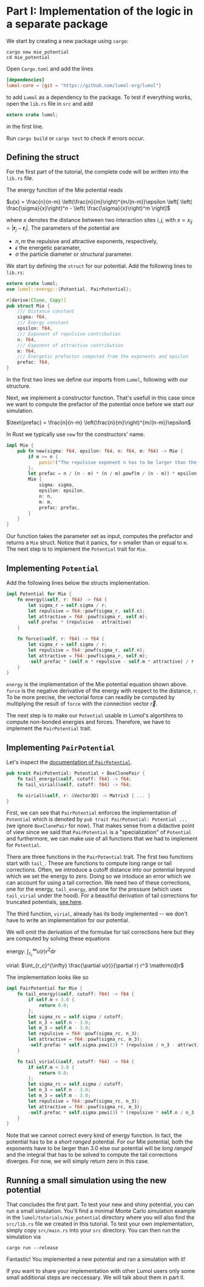 # Part I: Implementation of the logic in a separate package

We start by creating a new package using `cargo`:

```
cargo new mie_potential
cd mie_potential
```

Open `Cargo.toml` and add the lines
```toml
[dependencies]
lumol-core = {git = "https://github.com/lumol-org/lumol"}
```

to add `Lumol` as a dependency to the package.
To test if everything works, open the `lib.rs` file in `src` and add
```rust
extern crate lumol;
```
in the first line.

Run `cargo build` or `cargo test` to check if errors occur.

## Defining the struct

For the first part of the tutorial, the complete code will be written into the `lib.rs` file.

The energy function of the Mie potential reads

$u(x) = \frac{n}{n-m} \left(\frac{n}{m}\right)^{m/(n-m)}\epsilon \left[ \left( \frac{\sigma}{x}\right)^n - \left( \frac{\sigma}{x}\right)^m \right]$

where $x$ denotes the distance between two interaction sites $i, j$, with $x = x_{ij} = | \mathbf{r}_j - \mathbf{r}_i |$. The parameters of the potential are

- $n, m$ the repulsive and attractive exponents, respectively,
- $\epsilon$ the energetic paramater,
- $\sigma$ the particle diameter or structural parameter.

We start by defining the `struct` for our potential. Add the following lines to `lib.rs`:

```rust
extern crate lumol;
use lumol::energy::{Potential, PairPotential};

#[derive(Clone, Copy)]
pub struct Mie {
    /// Distance constant
    sigma: f64,
    /// Energy constant
    epsilon: f64,
    /// Exponent of repulsive contribution
    n: f64,
    /// Exponent of attractive contribution
    m: f64,
    /// Energetic prefactor computed from the exponents and epsilon
    prefac: f64,
}
```

In the first two lines we define our imports from `Lumol`, following with our structure.

Next, we implement a constructor function. That's usefull in this case since we want to compute the prefactor
of the potential once before we start our simulation.

$\text{prefac} = \frac{n}{n-m} \left(\frac{n}{m}\right)^{m/(n-m)}\epsilon$

In Rust we typically use `new` for the constructors' name.

```rust
impl Mie {
    pub fn new(sigma: f64, epsilon: f64, n: f64, m: f64) -> Mie {
        if m >= n {
            panic!("The repulsive exponent n has to be larger than the attractive exponent m")
        };
        let prefac = n / (n - m) * (n / m).powf(m / (n - m)) * epsilon;
        Mie {
            sigma: sigma,
            epsilon: epsilon,
            n: n,
            m: m,
            prefac: prefac,
        }
    }
}
```

Our function takes the parameter set as input, computes the prefactor and returns a `Mie` struct. Notice that
it panics, for `n` smaller than or equal to `m`.
The next step is to implement the `Potential` trait for `Mie`.

## Implementing `Potential`

Add the following lines below the structs implementation.

```rust
impl Potential for Mie {
    fn energy(&self, r: f64) -> f64 {
        let sigma_r = self.sigma / r;
        let repulsive = f64::powf(sigma_r, self.n);
        let attractive = f64::powf(sigma_r, self.m);
        self.prefac * (repulsive - attractive)
    }

    fn force(&self, r: f64) -> f64 {
        let sigma_r = self.sigma / r;
        let repulsive = f64::powf(sigma_r, self.n);
        let attractive = f64::powf(sigma_r, self.m);
        -self.prefac * (self.n * repulsive - self.m * attractive) / r
    }
}
```

`energy` is the implementation of the Mie potential equation shown above.
`force` is the negative derivative of the energy with respect to the distance, `r`.
To be more precise, the vectorial force can readily be computed by multiplying the
result of `force` with the connection vector $\vec{r}$.

The next step is to make our `Potential` usable in Lumol's algortihms to compute
non-bonded energies and forces.
Therefore, we have to implement the `PairPotential` trait.

## Implementing `PairPotential`

Let's inspect the [documentation of `PairPotential`](http://lumol.org/lumol/latest/lumol/energy/trait.PairPotential.html).

```rust
pub trait PairPotential: Potential + BoxClonePair {
    fn tail_energy(&self, cutoff: f64) -> f64;
    fn tail_virial(&self, cutoff: f64) -> f64;

    fn virial(&self, r: &Vector3D) -> Matrix3 { ... }
}
```

First, we can see that `PairPotential` enforces the implementation of `Potential` which is denoted by `pub trait PairPotential: Potential ...` (we ignore `BoxClonePair` for now).
That makes sense from a didactive point of view since we said that `PairPotential` is a "specialization" of `Potential`
and furthermore, we can make use of all functions that we had to implement for `Potential`.

There are three functions in the `PairPotential` trait. The first two functions start with `tail_`.
These are functions to compute long range or tail corrections.
Often, we introduce a cutoff distance into our potential beyond which we set the energy to zero.
Doing so we intoduce an error which we can account for using a tail correction.
We need two of these corrections, one for the energy, `tail_energy`, and one for the pressure (which uses `tail_virial`
under the hood). For a beautiful derivation of tail corrections for truncated potentials, [see here](https://engineering.ucsb.edu/~shell/che210d/Simulations_of_bulk_phases.pdf).

The third function, `virial`, already has its body implemented -- we don't have to write an implementation for
our potential.

We will omit the derivation of the formulae for tail corrections here but they are computed by solving these equations

energy: $\int_{r_c}^{\infty} u(r) r^2 \mathrm{d}r$

virial: $\int_{r_c}^{\infty} \frac{\partial u(r)}{\partial r} r^3 \mathrm{d}r$

The implementation looks like so

```rust
impl PairPotential for Mie {
    fn tail_energy(&self, cutoff: f64) -> f64 {
        if self.m < 3.0 {
            return 0.0;
        };
        let sigma_rc = self.sigma / cutoff;
        let n_3 = self.n - 3.0;
        let m_3 = self.m - 3.0;
        let repulsive = f64::powf(sigma_rc, n_3);
        let attractive = f64::powf(sigma_rc, m_3);
        -self.prefac * self.sigma.powi(3) * (repulsive / n_3 - attractive / m_3)
    }

    fn tail_virial(&self, cutoff: f64) -> f64 {
        if self.m < 3.0 {
            return 0.0;
        };
        let sigma_rc = self.sigma / cutoff;
        let n_3 = self.n - 3.0;
        let m_3 = self.m - 3.0;
        let repulsive = f64::powf(sigma_rc, n_3);
        let attractive = f64::powf(sigma_rc, m_3);
        -self.prefac * self.sigma.powi(3) * (repulsive * self.n / n_3 - attractive * self.m / m_3)
    }
}
```

Note that we cannot correct every kind of energy function.
In fact, the potential has to be a *short ranged* potential.
For our Mie potential, both the exponents have to be larger than 3.0 else our potential will be *long ranged* and
the integral that has to be solved to compute the tail corrections diverges.
For now, we will simply return zero in this case.

## Running a small simulation using the new potential

That concludes the first part.
To test your new and shiny potential, you can run a small simulation.
You'll find a minimal Monte Carlo simulation example in the `lumol/tutorials/mie_potential` directory where you will also find the `src/lib.rs` file we created in this tutorial.
To test your own implementation, simply copy `src/main.rs` into your `src` directory.
You can then run the simulation via
```
cargo run --release
```

Fantastic! You implemented a new potential and ran a simulation with it!

If you want to share your implementation with other Lumol users only some small additional steps are neccessary.
We will talk about them in part II.
